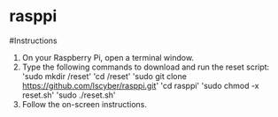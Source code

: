 # rasppi

#Instructions
1. On your Raspberry Pi, open a terminal window.
2. Type the following commands to download and run the reset script:
    'sudo mkdir /reset'
    'cd /reset'
    'sudo git clone https://github.com/lscyber/rasppi.git'
    'cd rasppi'
    'sudo chmod -x reset.sh'
    'sudo ./reset.sh'
3. Follow the on-screen instructions.
